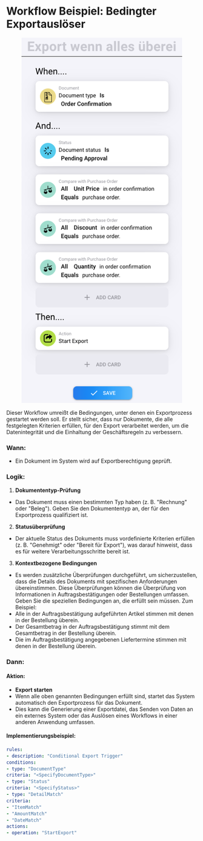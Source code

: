 # Workflow Beispiel: Bedingter Exportauslöser



<figure><img src="../../.gitbook/assets/image (3).png" alt=""><figcaption></figcaption></figure>

Dieser Workflow umreißt die Bedingungen, unter denen ein Exportprozess gestartet werden soll. Er stellt sicher, dass nur Dokumente, die alle festgelegten Kriterien erfüllen, für den Export verarbeitet werden, um die Datenintegrität und die Einhaltung der Geschäftsregeln zu verbessern.

### Wann:

* Ein Dokument im System wird auf Exportberechtigung geprüft.

### Logik:

1. **Dokumententyp-Prüfung**
* Das Dokument muss einen bestimmten Typ haben (z. B. "Rechnung" oder "Beleg"). Geben Sie den Dokumententyp an, der für den Exportprozess qualifiziert ist.
2. **Statusüberprüfung**
* Der aktuelle Status des Dokuments muss vordefinierte Kriterien erfüllen (z. B. "Genehmigt" oder "Bereit für Export"), was darauf hinweist, dass es für weitere Verarbeitungsschritte bereit ist.
3. **Kontextbezogene Bedingungen**
* Es werden zusätzliche Überprüfungen durchgeführt, um sicherzustellen, dass die Details des Dokuments mit spezifischen Anforderungen übereinstimmen. Diese Überprüfungen können die Überprüfung von Informationen in Auftragsbestätigungen oder Bestellungen umfassen. Geben Sie die speziellen Bedingungen an, die erfüllt sein müssen. Zum Beispiel:
* Alle in der Auftragsbestätigung aufgeführten Artikel stimmen mit denen in der Bestellung überein.
* Der Gesamtbetrag in der Auftragsbestätigung stimmt mit dem Gesamtbetrag in der Bestellung überein.
* Die im Auftragsbestätigung angegebenen Liefertermine stimmen mit denen in der Bestellung überein.

### Dann:

#### Aktion:

* **Export starten**
* Wenn alle oben genannten Bedingungen erfüllt sind, startet das System automatisch den Exportprozess für das Dokument.
* Dies kann die Generierung einer Exportdatei, das Senden von Daten an ein externes System oder das Auslösen eines Workflows in einer anderen Anwendung umfassen.

#### Implementierungsbeispiel:
```yaml
rules:
- description: "Conditional Export Trigger"
conditions:
- type: "DocumentType"
criteria: "<SpecifyDocumentType>"
- type: "Status"
criteria: "<SpecifyStatus>"
- type: "DetailMatch"
criteria:
- "ItemMatch"
- "AmountMatch"
- "DateMatch"
actions:
- operation: "StartExport"
```

